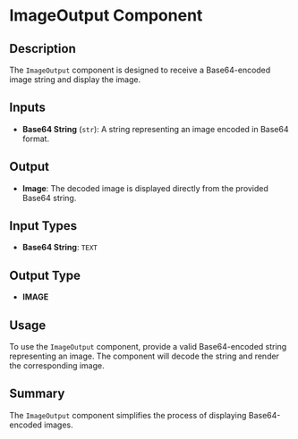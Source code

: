 # ImageOutput Component

## Description

The `ImageOutput` component is designed to receive a Base64-encoded image string and display the image.

## Inputs

- **Base64 String** (`str`): A string representing an image encoded in Base64 format.

## Output

- **Image**: The decoded image is displayed directly from the provided Base64 string.

## Input Types

- **Base64 String**: `TEXT`

## Output Type

- **IMAGE**

## Usage

To use the `ImageOutput` component, provide a valid Base64-encoded string representing an image. The component will decode the string and render the corresponding image.

## Summary

The `ImageOutput` component simplifies the process of displaying Base64-encoded images.


